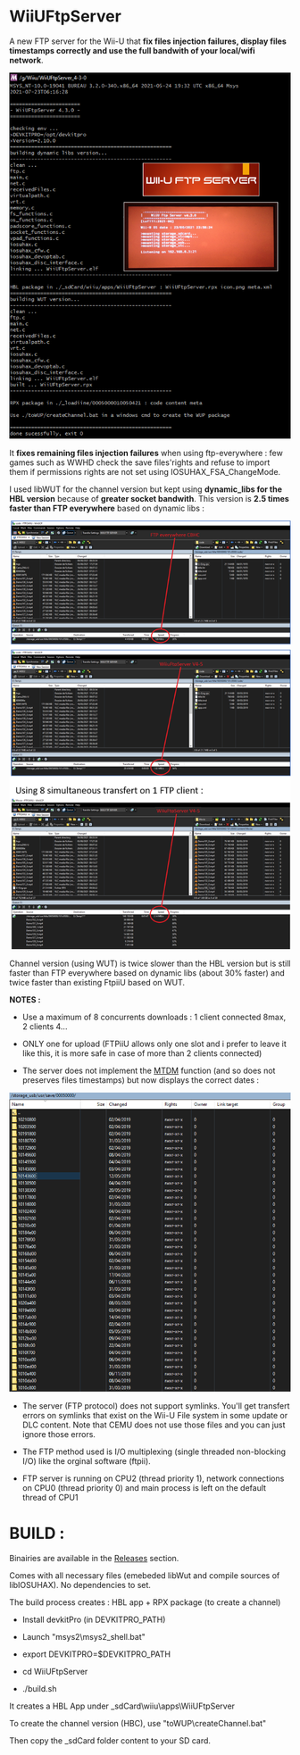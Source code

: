 # WiiUFtpServer
A new FTP server for the Wii-U that **fix files injection failures, display files timestamps correctly and use the full bandwith of your local/wifi network**.

<p align="center">
  <img src="WiiUFtpServer.png">
</p>

It **fixes remaining files injection failures** when using ftp-everywhere : few games such as WWHD check the save files'rights and refuse to import them if permissions rights are not set using IOSUHAX_FSA_ChangeMode.

I used libWUT for the channel version but kept using **dynamic_libs for the HBL version** because of **greater socket bandwith**. 
This version is **2.5 times faster than FTP everywhere** based on dynamic libs :

<p align="center">
  <img src="bandwith.png">
</p>

Channel version (using WUT) is twice slower than the HBL version but is still faster than FTP everywhere based on dynamic libs (about 30% faster) and twice faster than existing FtpiiU based on WUT.

**NOTES :**

- Use a maximum of 8 concurrents downloads : 1 client connected 8max, 2 clients 4...
- ONLY one for upload (FTPiiU allows only one slot and i prefer to leave it like this, it is more safe in case of more than 2 clients connected)

- The server does not implement the [MTDM](https://support.solarwinds.com/SuccessCenter/s/article/Enable-the-MDTM-command-to-preserve-the-original-time-stamp-of-uploaded-files?language=en_US) function (and so does not preserves files timestamps) but now displays the correct dates : 

<p align="center">
  <img src="timestamps.png">
</p>

- The server (FTP protocol) does not support symlinks. You'll get transfert errors on symlinks that exist on the Wii-U File system in some update or DLC content. Note that CEMU does not use those files and you can just ignore those errors.

- The FTP method used is I/O multiplexing (single threaded non-blocking I/O) like the orginal software (ftpii).

- FTP server is running on CPU2 (thread priority 1), network connections on CPU0 (thread priority 0) and main process is left on the default thread of CPU1


#
# BUILD :

Binairies are available in the [Releases](https://github.com/Laf111/WiiUFtpServer/releases/latest) section.

Comes with all necessary files (emebeded libWut and compile sources of libIOSUHAX). 
No dependencies to set.


The build process creates : HBL app + RPX package (to create a channel)


- Install devkitPro (in DEVKITPRO_PATH)

- Launch "msys2\msys2_shell.bat"

- export DEVKITPRO=$DEVKITPRO_PATH

- cd WiiUFtpServer

- ./build.sh

It creates a HBL App under \_sdCard\wiiu\apps\WiiUFtpServer

To create the channel version (HBC), use "toWUP\createChannel.bat"

Then copy the \_sdCard folder content to your SD card.

